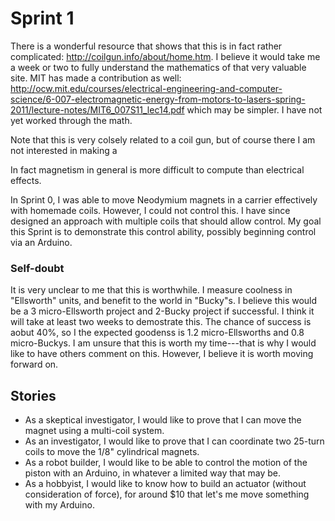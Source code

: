 # Sprint 1

There is a wonderful resource that shows that this is in fact rather complicated: http://coilgun.info/about/home.htm. 
I believe it would take me a week or two to fully understand the mathematics of that very valuable site. MIT has
made a contribution as well: http://ocw.mit.edu/courses/electrical-engineering-and-computer-science/6-007-electromagnetic-energy-from-motors-to-lasers-spring-2011/lecture-notes/MIT6_007S11_lec14.pdf
which may be simpler.  I have not yet worked through the math.

Note that this is very colsely related to a coil gun, but of course there I am not interested in making a 


In fact magnetism in general is more difficult to compute than electrical effects.

In Sprint 0, I was able to move Neodymium magnets in a carrier effectively with homemade coils.  However, I could 
not control this.  I have since designed an approach with multiple coils that should allow control.  My goal this 
Sprint is to demonstrate this control ability, possibly beginning control via an Arduino.

### Self-doubt

It is very unclear to me that this is worthwhile.  I measure coolness in "Ellsworth" units, and benefit to the world in
"Bucky"s.  I believe this would be a 3 micro-Ellsworth project and 2-Bucky project if successful.  I think
it will take at least two weeks to demostrate this.  The chance of success is aobut 40%, so I the expected goodenss
is 1.2 micro-Ellsworths and 0.8 micro-Buckys. I am unsure that this is worth my time---that is why I would like
to have others comment on this.  However, I believe it is worth moving forward on.

## Stories

* As a skeptical investigator, I would like to prove that I can move the magnet using a multi-coil system.
* As an investigator, I would like to prove that I can coordinate two 25-turn coils to move the 1/8" cylindrical magnets.
* As a robot builder, I would like to be able to control the motion of the piston with an Arduino, in whatever a
limited way that may be.
* As a hobbyist, I would like to know how to build an actuator (without consideration of force), for around $10 that
let's me move something with my Arduino.





